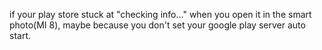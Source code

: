 if your play store stuck at "checking info..." when you open it in the smart photo(MI 8),
maybe because you don't set your google play server auto start.
